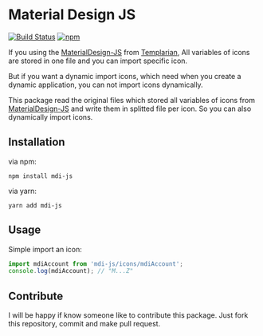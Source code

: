 # Material Design JS 
[![Build Status](https://travis-ci.org/AmirHosseinKarimi/MaterialDesign-js.svg?branch=master)](https://travis-ci.org/joemccann/dillinger) [![npm](https://img.shields.io/npm/v/mdi-js?color=blue)](https://www.npmjs.com/package/mdi-js)

If you using the [MaterialDesign-JS](https://github.com/Templarian/MaterialDesign-JS) from [Templarian](https://github.com/Templarian), All variables of icons are stored in one file and you can import specific icon.

But if you want a dynamic import icons, which need when you create a dynamic application, you can not import icons dynamically.

This package read the original files which stored all variables of icons from [MaterialDesign-JS](https://github.com/Templarian/MaterialDesign-JS) and write them in splitted file per icon.
So you can also dynamically import icons.

## Installation
via npm:
```
npm install mdi-js
```
via yarn:
```
yarn add mdi-js
```

## Usage
Simple import an icon:
```javascript
import mdiAccount from 'mdi-js/icons/mdiAccount';
console.log(mdiAccount); // "M...Z"
```

## Contribute
I will be happy if know someone like to contribute this package.
Just fork this repository, commit and make pull request.
